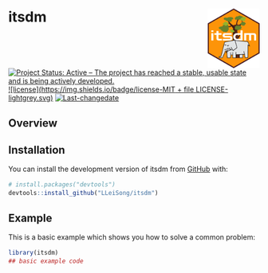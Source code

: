 # itsdm <img src='man/figures/hexagon_sticker.png' align="right" height="120"/>

<!-- badges: start -->
[![Project Status: Active – The project has reached a stable, usable state and is being actively developed.](https://www.repostatus.org/badges/latest/active.svg)](https://www.repostatus.org/#active) 
[![license](https://img.shields.io/badge/license-MIT + file LICENSE-lightgrey.svg)](http://choosealicense.com/licenses/mit/) 
[![Last-changedate](https://img.shields.io/badge/last%20change-2021--11--16-yellowgreen.svg)](/commits/master)
<!-- badges: end -->

## Overview


## Installation

You can install the development version of itsdm from [GitHub](https://github.com/) with:

``` r
# install.packages("devtools")
devtools::install_github("LLeiSong/itsdm")
```

## Example

This is a basic example which shows you how to solve a common problem:

``` r
library(itsdm)
## basic example code
```

